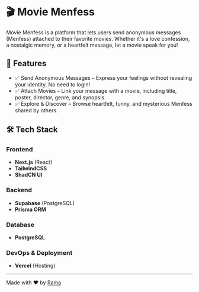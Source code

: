 # 🎬 Movie Menfess

Movie Menfess is a platform that lets users send anonymous messages (Menfess) attached to their favorite movies. Whether it's a love confession, a nostalgic memory, or a heartfelt message, let a movie speak for you!

## 🚀 Features
- ✅  Send Anonymous Messages – Express your feelings without revealing your identity. No need to login!
- ✅ Attach Movies – Link your message with a movie, including title, poster, director, genre, and synopsis.
- ✅ Explore & Discover – Browse heartfelt, funny, and mysterious Menfess shared by others.

## 🛠 Tech Stack
### Frontend
- **Next.js** (React)
- **TailwindCSS**
- **ShadCN UI**
 
### Backend
- **Supabase** (PostgreSQL)
- **Prisma ORM** 

### Database
- **PostgreSQL**  

### DevOps & Deployment
- **Vercel** (Hosting)

---

Made with ❤️ by [Rama](https://github.com/muhammadrama19)